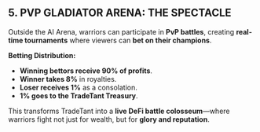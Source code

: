## **5. PVP GLADIATOR ARENA: THE SPECTACLE**
Outside the AI Arena, warriors can participate in **PvP battles**, creating **real-time tournaments** where viewers can **bet on their champions**.

**Betting Distribution:**
- **Winning bettors receive 90% of profits**.
- **Winner takes 8%** in royalties.
- **Loser receives 1%** as a consolation.
- **1% goes to the TradeTant Treasury**.

This transforms TradeTant into a **live DeFi battle colosseum**—where warriors fight not just for wealth, but for **glory and reputation**.
